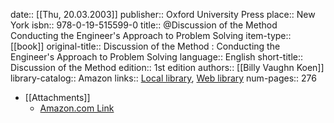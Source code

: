 date:: [[Thu, 20.03.2003]]
publisher:: Oxford University Press
place:: New York
isbn:: 978-0-19-515599-0
title:: @Discussion of the Method Conducting the Engineer's Approach to Problem Solving
item-type:: [[book]]
original-title:: Discussion of the Method : Conducting the Engineer's Approach to Problem Solving
language:: English
short-title:: Discussion of the Method
edition:: 1st edition
authors:: [[Billy Vaughn Koen]]
library-catalog:: Amazon
links:: [Local library](zotero://select/library/items/X9GR3B9F), [Web library](https://www.zotero.org/users/6520516/items/X9GR3B9F)
num-pages:: 276

- [[Attachments]]
	- [Amazon.com Link](https://www.amazon.com/Discussion-Method-Conducting-Engineering-Technology/dp/0195155998)